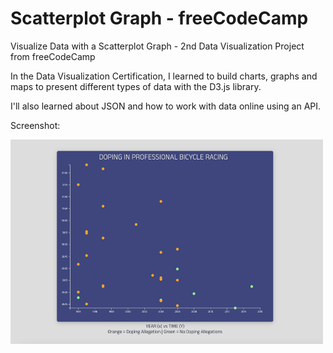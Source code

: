 # Scatterplot Graph - freeCodeCamp 
Visualize Data with a Scatterplot Graph - 2nd Data Visualization Project from freeCodeCamp 

In the Data Visualization Certification, I learned to build charts, graphs and maps to present 
different types of data with the D3.js library.

I'll also learned about JSON and how to work with data online using an API.

Screenshot: 

<img src="https://github.com/tomasproanop/scatterplot-graph-fcc/blob/main/%20scatterplot-graph-fcc.jpg" width="500" height="327">
